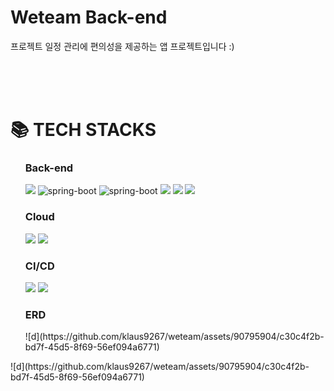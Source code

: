 <div><h1>Weteam  Back-end</h1></div>
  프로젝트 일정 관리에 편의성을 제공하는 앱 프로젝트입니다 :)
<br><br>

<br><br>
<div>
    <h1>📚 TECH STACKS</h1>
    <ul>
      <h3>Back-end</h3>
        <img src="https://img.shields.io/badge/Java 17-007396?style=flat-square&logo=java&logoColor=white"/>
        <img src="https://img.shields.io/badge/Spring Boot 3.2-6DB33F?style=flat-square&logo=SpringBoot&logoColor=white" alt="spring-boot"/>
        <img src="https://img.shields.io/badge/Spring Security-6DB33F?style=flat-square&logo=SpringSecurity&logoColor=white" alt="spring-boot"/>
        <img src="https://img.shields.io/badge/Spring Data JPA-6DB33F?style=flat-square&logo=&logoColor=white"/>
        <img src="https://img.shields.io/badge/Firebase-FFCA28?style=flat-square&logo=Firebase&logoColor=white"/>
        <img src="https://img.shields.io/badge/MariaDB-003545?style=flat-square&logo=MariaDB&logoColor=white"/>
      </br>
      <h3>Cloud</h3>
      <img src="https://img.shields.io/badge/AmazonEC2-FF9900?style=flat-square&logo=AmazonEC2&logoColor=white"/>
      <img src="https://img.shields.io/badge/AmazonRDS-527FFF?style=flat-square&logo=AmazonRDS&logoColor=white"/>
      </br>
      <h3>CI/CD</h3>
      <img src="https://img.shields.io/badge/Docker-2496ED?style=flat-square&logo=docker&logoColor=white"/>
      <img src="https://img.shields.io/badge/GitHub%20Actions-2088FF?style=flat-square&logo=GitHubActions&logoColor=white"/>
      <h3>ERD</h3>
      ![d](https://github.com/klaus9267/weteam/assets/90795904/c30c4f2b-bd7f-45d5-8f69-56ef094a6771)
    </ul>
  ![d](https://github.com/klaus9267/weteam/assets/90795904/c30c4f2b-bd7f-45d5-8f69-56ef094a6771)
  </div>
